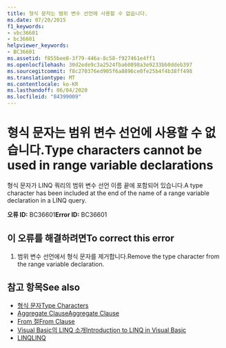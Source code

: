 ```yaml
---
title: 형식 문자는 범위 변수 선언에 사용할 수 없습니다.
ms.date: 07/20/2015
f1_keywords:
- vbc36601
- bc36601
helpviewer_keywords:
- BC36601
ms.assetid: f855bee8-3f79-446a-8c58-f927461e4ff1
ms.openlocfilehash: 30d2ede9c3a2524fba60898a3e9233bb0ddeb397
ms.sourcegitcommit: f8c270376ed905f6a8896ce0fe25b4f4b38ff498
ms.translationtype: MT
ms.contentlocale: ko-KR
ms.lasthandoff: 06/04/2020
ms.locfileid: "84399009"
---
```

# <a name="type-characters-cannot-be-used-in-range-variable-declarations"></a><span data-ttu-id="fc1e0-102">형식 문자는 범위 변수 선언에 사용할 수 없습니다.</span><span class="sxs-lookup"><span data-stu-id="fc1e0-102">Type characters cannot be used in range variable declarations</span></span>
<span data-ttu-id="fc1e0-103">형식 문자가 LINQ 쿼리의 범위 변수 선언 이름 끝에 포함되어 있습니다.</span><span class="sxs-lookup"><span data-stu-id="fc1e0-103">A type character has been included at the end of the name of a range variable declaration in a LINQ query.</span></span>  
  
 <span data-ttu-id="fc1e0-104">**오류 ID:** BC36601</span><span class="sxs-lookup"><span data-stu-id="fc1e0-104">**Error ID:** BC36601</span></span>  
  
## <a name="to-correct-this-error"></a><span data-ttu-id="fc1e0-105">이 오류를 해결하려면</span><span class="sxs-lookup"><span data-stu-id="fc1e0-105">To correct this error</span></span>  
  
1. <span data-ttu-id="fc1e0-106">범위 변수 선언에서 형식 문자를 제거합니다.</span><span class="sxs-lookup"><span data-stu-id="fc1e0-106">Remove the type character from the range variable declaration.</span></span>  
  
## <a name="see-also"></a><span data-ttu-id="fc1e0-107">참고 항목</span><span class="sxs-lookup"><span data-stu-id="fc1e0-107">See also</span></span>

- [<span data-ttu-id="fc1e0-108">형식 문자</span><span class="sxs-lookup"><span data-stu-id="fc1e0-108">Type Characters</span></span>](../programming-guide/language-features/data-types/type-characters.md)
- [<span data-ttu-id="fc1e0-109">Aggregate Clause</span><span class="sxs-lookup"><span data-stu-id="fc1e0-109">Aggregate Clause</span></span>](../language-reference/queries/aggregate-clause.md)
- [<span data-ttu-id="fc1e0-110">From 절</span><span class="sxs-lookup"><span data-stu-id="fc1e0-110">From Clause</span></span>](../language-reference/queries/from-clause.md)
- [<span data-ttu-id="fc1e0-111">Visual Basic의 LINQ 소개</span><span class="sxs-lookup"><span data-stu-id="fc1e0-111">Introduction to LINQ in Visual Basic</span></span>](../programming-guide/language-features/linq/introduction-to-linq.md)
- [<span data-ttu-id="fc1e0-112">LINQ</span><span class="sxs-lookup"><span data-stu-id="fc1e0-112">LINQ</span></span>](../programming-guide/language-features/linq/index.md)
